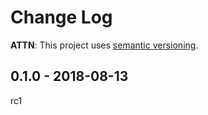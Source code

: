 # Change Log

**ATTN**: This project uses [semantic versioning](http://semver.org/).


## 0.1.0 - 2018-08-13
rc1

